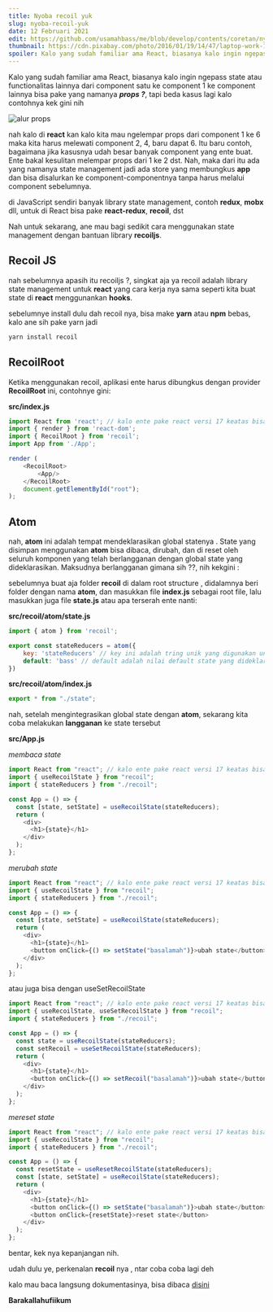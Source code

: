 ```yaml
---
title: Nyoba recoil yuk
slug: nyoba-recoil-yuk
date: 12 Februari 2021
edit: https://github.com/usamahbass/me/blob/develop/contents/coretan/nyoba-recoil-yuk.md
thumbnail: https://cdn.pixabay.com/photo/2016/01/19/14/47/laptop-work-1148958__340.jpg
spoiler: Kalo yang sudah familiar ama React, biasanya kalo ingin ngepass state atau functionalitas lainnya dari component satu ke component 1 ke component lainnya bisa pake yang namanya...
---
```


Kalo yang sudah familiar ama React, biasanya kalo ingin ngepass state atau functionalitas lainnya dari component satu ke component 1 ke component lainnya bisa pake yang namanya **_props ?_**, tapi beda kasus lagi kalo contohnya kek gini nih

![alur props](https://res.cloudinary.com/dvsffkyli/image/upload/v1612892839/MacBook_Pro_-_2_hycbvo.png)

nah kalo di **react** kan kalo kita mau ngelempar props dari component 1 ke 6 maka kita harus melewati component 2, 4, baru dapat 6. Itu baru contoh, bagaimana jika kasusnya udah besar banyak component yang ente buat. Ente bakal kesulitan melempar props dari 1 ke 2 dst. Nah, maka dari itu ada yang namanya state management jadi ada store yang membungkus **app** dan bisa disalurkan ke component-componentnya tanpa harus melalui component sebelumnya.

di JavaScript sendiri banyak library state management, contoh **redux**, **mobx** dll, untuk di React bisa pake **react-redux**, **recoil**, dst

Nah untuk sekarang, ane mau bagi sedikit cara menggunakan state management dengan bantuan library **recoiljs**.

## Recoil JS

nah sebelumnya apasih itu recoiljs ?, singkat aja ya recoil adalah library state management untuk **react** yang cara kerja nya sama seperti kita buat state di **react** menggunankan **hooks**.

sebelumnye install dulu dah recoil nya, bisa make **yarn** atau **npm** bebas,
kalo ane sih pake yarn jadi

```bash
yarn install recoil
```

## RecoilRoot

Ketika menggunakan recoil, aplikasi ente harus dibungkus dengan provider **RecoilRoot** ini, contohnye gini:

**src/index.js**

```js
import React from 'react'; // kalo ente pake react versi 17 keatas bisa tidak melakukan ini ya
import { render } from 'react-dom';
import { RecoilRoot } from 'recoil';
import App from './App';

render (
	<RecoilRoot>
		<App/>
	</RecoilRoot>
	document.getElementById("root");
);
```

## Atom

nah, **atom** ini adalah tempat mendeklarasikan global statenya . State yang disimpan menggunakan **atom** bisa dibaca, dirubah, dan di reset oleh seluruh komponen yang telah berlangganan dengan global state yang dideklarasikan. Maksudnya berlangganan gimana sih ??, nih kekgini :

sebelumnya buat aja folder **recoil** di dalam root structure , didalamnya beri folder dengan nama **atom**, dan masukkan file **index.js** sebagai root file, lalu masukkan juga file **state.js** atau apa terserah ente nanti:

**src/recoil/atom/state.js**

```js
import { atom } from 'recoil';

export const stateReducers = atom({
	key: 'stateReducers' // key ini adalah tring unik yang digunakan untuk mengidentifikasi atom secara internal,
	default: 'bass' // default adalah nilai default state yang dideklarasikan
})
```

**src/recoil/atom/index.js**

```js
export * from "./state";
```

nah, setelah mengintegrasikan global state dengan **atom**, sekarang kita coba melakukan **langganan** ke state tersebut

**src/App.js**

_membaca state_

```js
import React from "react"; // kalo ente pake react versi 17 keatas bisa tidak melakukan ini ya
import { useRecoilState } from "recoil";
import { stateReducers } from "./recoil";

const App = () => {
  const [state, setState] = useRecoilState(stateReducers);
  return (
    <div>
      <h1>{state}</h1>
    </div>
  );
};
```

_merubah state_

```javascript
import React from "react"; // kalo ente pake react versi 17 keatas bisa tidak melakukan ini ya
import { useRecoilState } from "recoil";
import { stateReducers } from "./recoil";

const App = () => {
  const [state, setState] = useRecoilState(stateReducers);
  return (
    <div>
      <h1>{state}</h1>
      <button onClick={() => setState("basalamah")}>ubah state</button>
    </div>
  );
};
```

atau juga bisa dengan useSetRecoilState

```javascript
import React from "react"; // kalo ente pake react versi 17 keatas bisa tidak melakukan ini ya
import { useRecoilState, useSetRecoilState } from "recoil";
import { stateReducers } from "./recoil";

const App = () => {
  const state = useRecoilState(stateReducers);
  const setRecoil = useSetRecoilState(stateReducers);
  return (
    <div>
      <h1>{state}</h1>
      <button onClick={() => setRecoil("basalamah")}>ubah state</button>
    </div>
  );
};
```

_mereset state_

```js
import React from "react"; // kalo ente pake react versi 17 keatas bisa tidak melakukan ini ya
import { useRecoilState } from "recoil";
import { stateReducers } from "./recoil";

const App = () => {
  const resetState = useResetRecoilState(stateReducers);
  const [state, setState] = useRecoilState(stateReducers);
  return (
    <div>
      <h1>{state}</h1>
      <button onClick={() => setState("basalamah")}>ubah state</button>
      <button onClick={resetState}>reset state</button>
    </div>
  );
};
```

bentar, kek nya kepanjangan nih.

udah dulu ye, perkenalan **recoil** nya , ntar coba coba lagi deh

kalo mau baca langsung dokumentasinya, bisa dibaca [disini](https://recoiljs.org)

**Barakallahufiikum**
